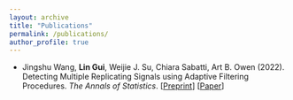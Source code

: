 ```yaml
---
layout: archive
title: "Publications"
permalink: /publications/
author_profile: true
---
```


<!-- ### Publications -->

- Jingshu Wang, **Lin Gui**, Weijie J. Su, Chiara Sabatti, Art B. Owen (2022). Detecting Multiple Replicating Signals using Adaptive Filtering Procedures. *The Annals of Statistics*. [[Preprint](https://arxiv.org/abs/1610.03330)] [[Paper](https://projecteuclid.org/journals/annals-of-statistics/volume-50/issue-4/Detecting-multiple-replicating-signals-using-adaptive-filtering-procedures/10.1214/21-AOS2139.short)]
